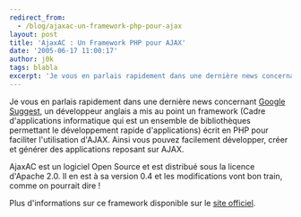 ```yaml
---
redirect_from:
  - /blog/ajaxac-un-framework-php-pour-ajax
layout: post
title: 'AjaxAC : Un Framework PHP pour AJAX'
date: '2005-06-17 11:00:17'
author: j0k
tags: blabla
excerpt: 'Je vous en parlais rapidement dans une dernière news concernant [Google Suggest](http://www.j0k3r.net/news-faire-son-google-suggest-grace-a-ajax-555.html), un développeur anglais a mis au point un framework (Cadre d''applications informatique qui est un ensemble de bibliothèques permettant le développement rapide d''applications) écrit en PHP pour faciliter l''utilisation      ...'
---
```


Je vous en parlais rapidement dans une dernière news concernant [Google Suggest](http://www.j0k3r.net/news-faire-son-google-suggest-grace-a-ajax-555.html), un développeur anglais a mis au point un framework (Cadre d'applications informatique qui est un ensemble de bibliothèques permettant le développement rapide d'applications) écrit en PHP pour faciliter l'utilisation d'AJAX.   Ainsi vous pouvez facilement développer, créer et générer des applications reposant sur AJAX.

AjaxAC est un logiciel Open Source et est distribué sous la licence d'Apache 2.0. Il en est à sa version 0.4 et les modifications vont bon train, comme on pourrait dire !

Plus d'informations sur ce framework disponible sur le [site officiel](http://ajax.zervaas.com.au/).
